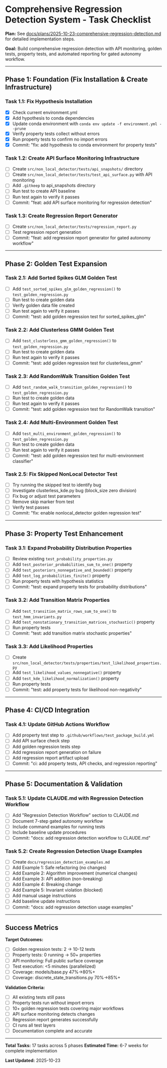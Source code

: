 # Comprehensive Regression Detection System - Task Checklist

**Plan:** See [docs/plans/2025-10-23-comprehensive-regression-detection.md](plans/2025-10-23-comprehensive-regression-detection.md) for detailed implementation steps.

**Goal:** Build comprehensive regression detection with API monitoring, golden tests, property tests, and automated reporting for gated autonomy workflow.

---

## Phase 1: Foundation (Fix Installation & Create Infrastructure)

### Task 1.1: Fix Hypothesis Installation

- [x] Check current environment.yml
- [x] Add hypothesis to conda dependencies
- [x] Update conda environment with `conda env update -f environment.yml --prune`
- [x] Verify property tests collect without errors
- [x] Run property tests to confirm no import errors
- [x] Commit: "fix: add hypothesis to conda environment for property tests"

### Task 1.2: Create API Surface Monitoring Infrastructure

- [ ] Create `src/non_local_detector/tests/api_snapshots/` directory
- [ ] Create `src/non_local_detector/tests/test_api_surface.py` with API monitoring
- [ ] Add `.gitkeep` to api_snapshots directory
- [ ] Run test to create API baseline
- [ ] Run test again to verify it passes
- [ ] Commit: "feat: add API surface monitoring for regression detection"

### Task 1.3: Create Regression Report Generator

- [ ] Create `src/non_local_detector/tests/regression_report.py`
- [ ] Test regression report generation
- [ ] Commit: "feat: add regression report generator for gated autonomy workflow"

---

## Phase 2: Golden Test Expansion

### Task 2.1: Add Sorted Spikes GLM Golden Test

- [ ] Add `test_sorted_spikes_glm_golden_regression()` to `test_golden_regression.py`
- [ ] Run test to create golden data
- [ ] Verify golden data file created
- [ ] Run test again to verify it passes
- [ ] Commit: "test: add golden regression test for sorted_spikes_glm"

### Task 2.2: Add Clusterless GMM Golden Test

- [ ] Add `test_clusterless_gmm_golden_regression()` to `test_golden_regression.py`
- [ ] Run test to create golden data
- [ ] Run test again to verify it passes
- [ ] Commit: "test: add golden regression test for clusterless_gmm"

### Task 2.3: Add RandomWalk Transition Golden Test

- [ ] Add `test_random_walk_transition_golden_regression()` to `test_golden_regression.py`
- [ ] Run test to create golden data
- [ ] Run test again to verify it passes
- [ ] Commit: "test: add golden regression test for RandomWalk transition"

### Task 2.4: Add Multi-Environment Golden Test

- [ ] Add `test_multi_environment_golden_regression()` to `test_golden_regression.py`
- [ ] Run test to create golden data
- [ ] Run test again to verify it passes
- [ ] Commit: "test: add golden regression test for multi-environment classifier"

### Task 2.5: Fix Skipped NonLocal Detector Test

- [ ] Try running the skipped test to identify bug
- [ ] Investigate clusterless_kde.py bug (block_size zero division)
- [ ] Fix bug or adjust test parameters
- [ ] Remove skip marker from test
- [ ] Verify test passes
- [ ] Commit: "fix: enable nonlocal_detector golden regression test"

---

## Phase 3: Property Test Enhancement

### Task 3.1: Expand Probability Distribution Properties

- [ ] Review existing `test_probability_properties.py`
- [ ] Add `test_posterior_probabilities_sum_to_one()` property
- [ ] Add `test_posteriors_nonnegative_and_bounded()` property
- [ ] Add `test_log_probabilities_finite()` property
- [ ] Run property tests with hypothesis statistics
- [ ] Commit: "test: expand property tests for probability distributions"

### Task 3.2: Add Transition Matrix Properties

- [ ] Add `test_transition_matrix_rows_sum_to_one()` to `test_hmm_invariants.py`
- [ ] Add `test_nonstationary_transition_matrices_stochastic()` property
- [ ] Run property tests
- [ ] Commit: "test: add transition matrix stochastic properties"

### Task 3.3: Add Likelihood Properties

- [ ] Create `src/non_local_detector/tests/properties/test_likelihood_properties.py`
- [ ] Add `test_likelihood_values_nonnegative()` property
- [ ] Add `test_kde_likelihood_normalization()` property
- [ ] Run property tests
- [ ] Commit: "test: add property tests for likelihood non-negativity"

---

## Phase 4: CI/CD Integration

### Task 4.1: Update GitHub Actions Workflow

- [ ] Add property test step to `.github/workflows/test_package_build.yml`
- [ ] Add API surface check step
- [ ] Add golden regression tests step
- [ ] Add regression report generation on failure
- [ ] Add regression report artifact upload
- [ ] Commit: "ci: add property tests, API checks, and regression reporting"

---

## Phase 5: Documentation & Validation

### Task 5.1: Update CLAUDE.md with Regression Detection Workflow

- [ ] Add "Regression Detection Workflow" section to CLAUDE.md
- [ ] Document 7-step gated autonomy workflow
- [ ] Include command examples for running tests
- [ ] Include baseline update procedures
- [ ] Commit: "docs: add regression detection workflow to CLAUDE.md"

### Task 5.2: Create Regression Detection Usage Examples

- [ ] Create `docs/regression_detection_examples.md`
- [ ] Add Example 1: Safe refactoring (no changes)
- [ ] Add Example 2: Algorithm improvement (numerical changes)
- [ ] Add Example 3: API addition (non-breaking)
- [ ] Add Example 4: Breaking change
- [ ] Add Example 5: Invariant violation (blocked)
- [ ] Add manual usage instructions
- [ ] Add baseline update instructions
- [ ] Commit: "docs: add regression detection usage examples"

---

## Success Metrics

**Target Outcomes:**

- [ ] Golden regression tests: 2 → 10-12 tests
- [ ] Property tests: 0 running → 50+ properties
- [ ] API monitoring: Full public surface coverage
- [ ] Test execution: <5 minutes (parallelized)
- [ ] Coverage: models/base.py 47%→80%+
- [ ] Coverage: discrete_state_transitions.py 70%→85%+

**Validation Criteria:**

- [ ] All existing tests still pass
- [ ] Property tests run without import errors
- [ ] 10+ golden regression tests covering major workflows
- [ ] API surface monitoring detects changes
- [ ] Regression report generates successfully
- [ ] CI runs all test layers
- [ ] Documentation complete and accurate

---

**Total Tasks:** 17 tasks across 5 phases
**Estimated Time:** 6-7 weeks for complete implementation

**Last Updated:** 2025-10-23
